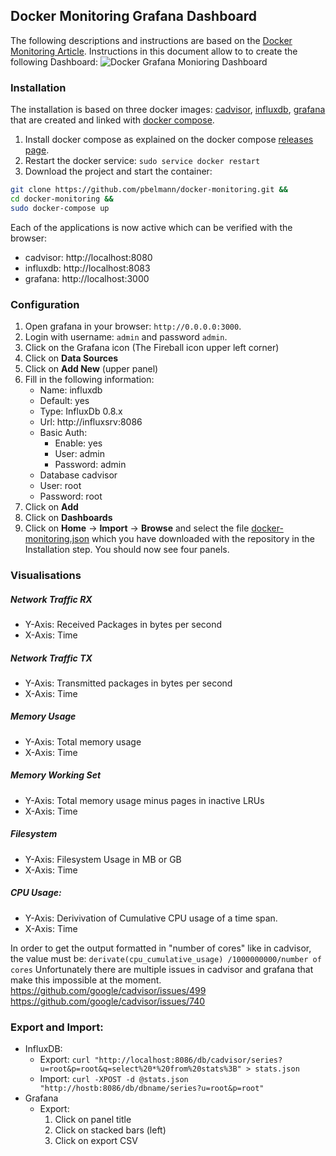 ## Docker Monitoring Grafana Dashboard

The following descriptions and instructions are based on the [Docker Monitoring Article](https://www.brianchristner.io/how-to-setup-docker-monitoring/).
Instructions in this document allow to to create the following Dashboard:
![Docker Grafana Monioring Dashboard](https://raw.githubusercontent.com/vegasbrianc/docker-monitoring/master/Docker_Monitoring.png)


### Installation

The installation is based on three docker images: [cadvisor](https://github.com/google/cadvisor), [influxdb](https://github.com/influxdb/influxdb), [grafana](http://grafana.org/) that are created and linked with [docker compose](https://github.com/docker/compose).

1. Install docker compose as explained on the docker compose [releases page](https://github.com/docker/compose/releases). 
2. Restart the docker service: `sudo service docker restart`
3. Download the project and start the container:

~~~bash 
git clone https://github.com/pbelmann/docker-monitoring.git &&
cd docker-monitoring &&
sudo docker-compose up
~~~

Each of the applications is now active which can be verified with the browser:

* cadvisor: http://localhost:8080
* influxdb: http://localhost:8083
* grafana: http://localhost:3000

### Configuration

1. Open grafana in your browser: `http://0.0.0.0:3000`.
2. Login with username: `admin` and password `admin`. 
3. Click on the Grafana icon (The Fireball icon upper left corner)
4. Click on **Data Sources**
5. Click on **Add New** (upper panel)
7. Fill in the following information:
   * Name: influxdb
   * Default: yes
   * Type:  InfluxDb 0.8.x
   * Url: http://influxsrv:8086
   * Basic Auth: 
      * Enable: yes
      * User: admin
      * Password: admin
   * Database cadvisor
   * User: root
   * Password: root
8. Click on **Add**
9. Click on **Dashboards**
10. Click on **Home** -> **Import** -> **Browse** and select the file [docker-monitoring.json](https://github.com/pbelmann/docker-monitoring/blob/master/docker-monitoring.json) which you have downloaded with the repository in the Installation step. You should now see four panels.

### Visualisations

##### Network Traffic RX
  * Y-Axis: Received Packages in bytes per second
  * X-Axis: Time
 
##### Network Traffic TX
  * Y-Axis: Transmitted packages in bytes per second
  * X-Axis: Time

##### Memory Usage
  *  Y-Axis: Total memory usage
  *  X-Axis: Time 

##### Memory Working Set
  *  Y-Axis: Total memory usage minus pages in inactive LRUs
  *  X-Axis: Time

##### Filesystem
  * Y-Axis: Filesystem Usage in MB or GB
  * X-Axis: Time

##### CPU Usage: 
  * Y-Axis: Derivivation of Cumulative CPU usage of a time span.
  * X-Axis: Time 

In order to get the output formatted in "number of cores" like in cadvisor, the value must be: `derivate(cpu_cumulative_usage) /1000000000/number of cores`
Unfortunately there are multiple issues in cadvisor and grafana that make this impossible at the moment. https://github.com/google/cadvisor/issues/499
https://github.com/google/cadvisor/issues/740

### Export and Import:
  * InfluxDB:
     * Export: `curl "http://localhost:8086/db/cadvisor/series?u=root&p=root&q=select%20*%20from%20stats%3B" > stats.json`
     * Import: `curl -XPOST -d @stats.json "http://hostb:8086/db/dbname/series?u=root&p=root"`
  * Grafana
     * Export:
        1. Click on panel title
        2. Click on stacked bars (left)
        3. Click on export CSV
